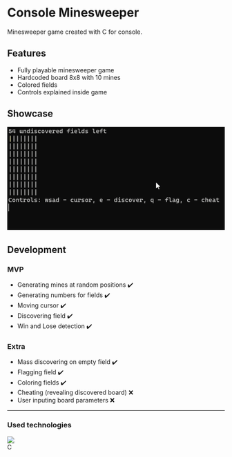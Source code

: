# Console Minesweeper
Minesweeper game created with C for console.
## Features
- Fully playable minesweeper game
- Hardcoded board 8x8 with 10 mines
- Colored fields
- Controls explained inside game
## Showcase
![image](./readme/consoleSaper.gif)
## Development
### MVP
- Generating mines at random positions ✔️
- Generating numbers for fields ✔️
- Moving cursor ✔️
- Discovering field ✔️
- Win and Lose detection ✔️
### Extra
- Mass discovering on empty field ✔️
- Flagging field ✔️
- Coloring fields ✔️
- Cheating (revealing discovered board) ❌
- User inputing board parameters ❌
---
### Used technologies
[<img align="left" alt="C" width="26px" src="https://cdn.jsdelivr.net/gh/devicons/devicon/icons/c/c-original.svg" style="padding-right:10px;" />][c]

[c]: https://en.wikipedia.org/wiki/C_(programming_language)